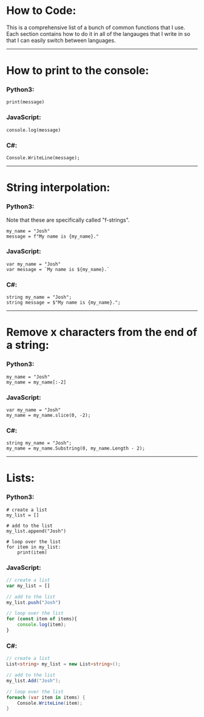 # How to Code:
This is a comprehensive list of a bunch of common functions that I use. Each section contains how to do it in all of the langauges that I write in so that I can easily switch between languages.

***

# How to print to the console:

### Python3:
```
print(message)
```

### JavaScript:
```
console.log(message)
```

### C#:
```
Console.WriteLine(message);
```

***

# String interpolation:

### Python3:
Note that these are specifically called "f-strings".
```
my_name = "Josh"
message = f"My name is {my_name}."
```

### JavaScript:
```
var my_name = "Josh"
var message = `My name is ${my_name}.`
```

### C#:
```
string my_name = "Josh";
string message = $"My name is {my_name}.";
```

***

# Remove x characters from the end of a string:

### Python3:
```
my_name = "Josh"
my_name = my_name[:-2]
```

### JavaScript:
```
var my_name = "Josh"
my_name = my_name.slice(0, -2);
```

### C#:
```
string my_name = "Josh";
my_name = my_name.Substring(0, my_name.Length - 2);
```

***

# Lists:

### Python3:

``` python3
# create a list
my_list = []

# add to the list
my_list.append("Josh")

# loop over the list
for item in my_list:
    print(item)
```

### JavaScript:
``` js
// create a list
var my_list = []

// add to the list
my_list.push("Josh")

// loop over the list
for (const item of items){
    console.log(item);
}
```

### C#:
``` c#
// create a list
List<string> my_list = new List<string>();

// add to the list
my_list.Add("Josh");

// loop over the list
foreach (var item in items) {
    Console.WriteLine(item);
}
```
